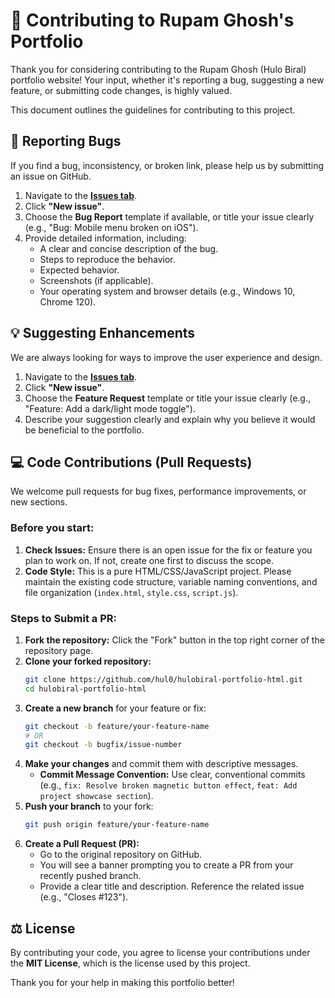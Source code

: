 # 🤝 Contributing to Rupam Ghosh's Portfolio

Thank you for considering contributing to the Rupam Ghosh (Hulo Biral) portfolio website! Your input, whether it's reporting a bug, suggesting a new feature, or submitting code changes, is highly valued.

This document outlines the guidelines for contributing to this project.

## 🐞 Reporting Bugs

If you find a bug, inconsistency, or broken link, please help us by submitting an issue on GitHub.

1.  Navigate to the **[Issues tab](https://github.com/hul0/hulobiral-portfolio-html/issues)**.
2.  Click **"New issue"**.
3.  Choose the **Bug Report** template if available, or title your issue clearly (e.g., "Bug: Mobile menu broken on iOS").
4.  Provide detailed information, including:
    * A clear and concise description of the bug.
    * Steps to reproduce the behavior.
    * Expected behavior.
    * Screenshots (if applicable).
    * Your operating system and browser details (e.g., Windows 10, Chrome 120).

## 💡 Suggesting Enhancements

We are always looking for ways to improve the user experience and design.

1.  Navigate to the **[Issues tab](https://github.com/hul0/hulobiral-portfolio-html/issues)**.
2.  Click **"New issue"**.
3.  Choose the **Feature Request** template or title your issue clearly (e.g., "Feature: Add a dark/light mode toggle").
4.  Describe your suggestion clearly and explain why you believe it would be beneficial to the portfolio.

## 💻 Code Contributions (Pull Requests)

We welcome pull requests for bug fixes, performance improvements, or new sections.

### Before you start:

1.  **Check Issues:** Ensure there is an open issue for the fix or feature you plan to work on. If not, create one first to discuss the scope.
2.  **Code Style:** This is a pure HTML/CSS/JavaScript project. Please maintain the existing code structure, variable naming conventions, and file organization (`index.html`, `style.css`, `script.js`).

### Steps to Submit a PR:

1.  **Fork the repository:** Click the "Fork" button in the top right corner of the repository page.
2.  **Clone your forked repository:**
    ```bash
    git clone https://github.com/hul0/hulobiral-portfolio-html.git
    cd hulobiral-portfolio-html
    ```
3.  **Create a new branch** for your feature or fix:
    ```bash
    git checkout -b feature/your-feature-name 
    # OR 
    git checkout -b bugfix/issue-number
    ```
4.  **Make your changes** and commit them with descriptive messages.
    * **Commit Message Convention:** Use clear, conventional commits (e.g., `fix: Resolve broken magnetic button effect`, `feat: Add project showcase section`).
5.  **Push your branch** to your fork:
    ```bash
    git push origin feature/your-feature-name
    ```
6.  **Create a Pull Request (PR):**
    * Go to the original repository on GitHub.
    * You will see a banner prompting you to create a PR from your recently pushed branch.
    * Provide a clear title and description. Reference the related issue (e.g., "Closes #123").

## ⚖️ License

By contributing your code, you agree to license your contributions under the **MIT License**, which is the license used by this project.

Thank you for your help in making this portfolio better!
